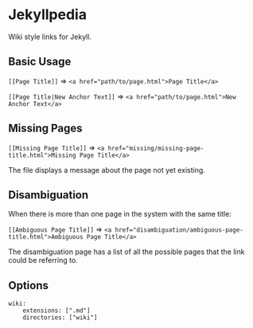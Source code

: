 Jekyllpedia
===========

Wiki style links for Jekyll.

## Basic Usage

`[[Page Title]]` => `<a href="path/to/page.html">Page Title</a>`

`[[Page Title|New Anchor Text]]` => `<a href="path/to/page.html">New Anchor Text</a>`

## Missing Pages

`[[Missing Page Title]]` => `<a href="missing/missing-page-title.html">Missing Page Title</a>`

The file displays a message about the page not yet existing.

## Disambiguation

When there is more than one page in the system with the same title:

`[[Ambiguous Page Title]]` => `<a href="disambiguation/ambiguous-page-title.html">Ambiguous Page Title</a>`

The disambiguation page has a list of all the possible pages that the link could be referring to.

## Options

```
wiki:
    extensions: [".md"]
    directories: ["wiki"]
```